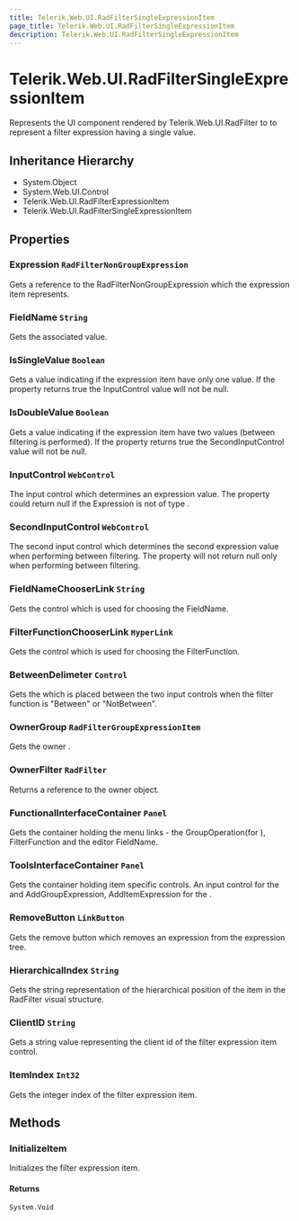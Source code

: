 ```yaml
---
title: Telerik.Web.UI.RadFilterSingleExpressionItem
page_title: Telerik.Web.UI.RadFilterSingleExpressionItem
description: Telerik.Web.UI.RadFilterSingleExpressionItem
---
```


# Telerik.Web.UI.RadFilterSingleExpressionItem

Represents the UI component rendered by Telerik.Web.UI.RadFilter to to represent 
            a filter expression having a single value.

## Inheritance Hierarchy

* System.Object
* System.Web.UI.Control
* Telerik.Web.UI.RadFilterExpressionItem
* Telerik.Web.UI.RadFilterSingleExpressionItem

## Properties

###  Expression `RadFilterNonGroupExpression`

Gets a reference to the RadFilterNonGroupExpression which the expression item represents.

###  FieldName `String`

Gets the associated  value.

###  IsSingleValue `Boolean`

Gets a value indicating if the expression item have only one value.
            If the property returns true the InputControl value will not be null.

###  IsDoubleValue `Boolean`

Gets a value indicating if the expression item have two values (between filtering is performed).
            If the property returns true the SecondInputControl value will not be null.

###  InputControl `WebControl`

The input control which determines an expression value. The property could return null
            if the Expression is not of type .

###  SecondInputControl `WebControl`

The second input control which determines the second expression value when performing between filtering.
            The property will not return null only when performing between filtering.

###  FieldNameChooserLink `String`

Gets the  control which is used for choosing the FieldName.

###  FilterFunctionChooserLink `HyperLink`

Gets the  control which is used for choosing the FilterFunction.

###  BetweenDelimeter `Control`

Gets the  which is placed between the two input controls
            when the filter function is "Between" or "NotBetween".

###  OwnerGroup `RadFilterGroupExpressionItem`

Gets the owner .

###  OwnerFilter `RadFilter`

Returns a reference to the owner  object.

###  FunctionalInterfaceContainer `Panel`

Gets the container holding the menu links - the GroupOperation(for ),
            FilterFunction and the editor FieldName.

###  ToolsInterfaceContainer `Panel`

Gets the container holding item specific controls. An input control for the 
            and AddGroupExpression, AddItemExpression for the .

###  RemoveButton `LinkButton`

Gets the  remove button which removes an expression from the  expression tree.

###  HierarchicalIndex `String`

Gets the string representation of the hierarchical position of the item in the RadFilter visual structure.

###  ClientID `String`

Gets a string value representing the client id of the filter expression item control.

###  ItemIndex `Int32`

Gets the integer index of the filter expression item.

## Methods

###  InitializeItem

Initializes the filter expression item.

#### Returns

`System.Void` 

